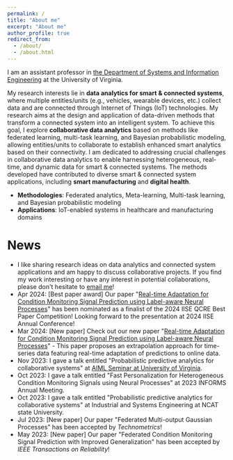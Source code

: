 ```yaml
---
permalink: /
title: "About me"
excerpt: "About me"
author_profile: true
redirect_from: 
  - /about/
  - /about.html
---
```


I am an assistant professor in [the Department of Systems and Information Engineering](https://engineering.virginia.edu/departments/systems-and-information-engineering) at the University of Virginia. 

My research interests lie in **data analytics for smart & connected systems**, where multiple entities/units (e.g., vehicles, wearable devices, etc.) collect data and are connected through Internet of Things (IoT) technologies. My research aims at the design and application of data-driven methods that transform a connected system into an intelligent system. To achieve this goal, I explore **collaborative data analytics** based on methods like federated learning, multi-task learning, and Bayesian probabilistic modeling, allowing entities/units to collaborate to establish enhanced smart analytics based on their connectivity. I am dedicated to addressing crucial challenges in collaborative data analytics to enable harnessing heterogeneous, real-time, and dynamic data for smart & connected systems. The methods developed have contributed to diverse smart & connected system applications, including **smart manufacturing** and **digital health**.

- **Methodologies**: Federated analytics, Meta-learning, Multi-task learning, and Bayesian probabilistic modeling
- **Applications**: IoT-enabled systems in healthcare and manufacturing domains


News
======
* I like sharing research ideas on data analytics and connected system applications and am happy to discuss collaborative projects. If you find my work interesting or have any interest in potential collaborations, please don't hesitate to [email me](mailto:schung@virginia.edu)!
* Apr 2024: [Best paper award] Our paper "[Real-time Adaptation for Condition Monitoring Signal Prediction using Label-aware Neural Processes](https://arxiv.org/abs/2403.16377)" has been nominated as a finalist of the 2024 IISE QCRE Best Paper Competition! Looking forward to the presentation at 2024 IISE Annual Conference! 
* Mar 2024: [New paper] Check out our new paper "[Real-time Adaptation for Condition Monitoring Signal Prediction using Label-aware Neural Processes](https://arxiv.org/abs/2403.16377)" - This paper proposes an extrapolation approach for time-series data featuring real-time adaptation of predictions to online data.    
* Nov 2023: I gave a talk entitled "Probabilistic predictive analytics for collaborative systems" at [AIML Seminar at University of Virginia](https://uvaml.github.io/pasttalks/2023-11-01/).
* Oct 2023: I gave a talk entitled "Fast Personalization for Heterogeneous Condition Monitoring Signals using Neural Processes" at 2023 INFORMS Annual Meeting.
* Oct 2023: I gave a talk entitled "Probabilistic predictive analytics for collaborative systems" at Industrial and Systems Engineering at NCAT state University.
* Jul 2023: [New paper] Our paper "Federated Multi-output Gaussian Processes" has been accepted by _Technometrics_!
* May 2023: [New paper] Our paper "Federated Condition Monitoring Signal Prediction with Improved Generalization" has been accepted by _IEEE Transactions on Reliability_!
